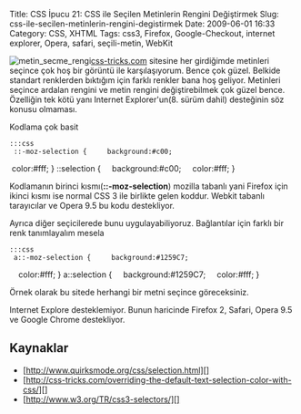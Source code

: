 Title: CSS İpucu 21: CSS ile Seçilen Metinlerin Rengini Değiştirmek
Slug: css-ile-secilen-metinlerin-rengini-degistirmek
Date: 2009-06-01 16:33
Category: CSS, XHTML
Tags: css3, Firefox, Google-Checkout, internet explorer, Opera, safari, seçili-metin, WebKit

![metin_secme_rengi][][css-tricks.com][] sitesine her girdiğimde
metinleri seçince çok hoş bir görüntü ile karşılaşıyorum. Bence çok
güzel. Belkide standart renklerden bıktığım için farklı renkler bana hoş
geliyor. Metinleri seçince ardalan rengini ve metin rengini
değiştirebilmek çok güzel bence. Özelliğin tek kötü yanı Internet
Explorer'un(8. sürüm dahil) desteğinin söz konusu olmaması.

Kodlama çok basit

	:::css
	 ::-moz-selection {     background:#c00;   
 color:#fff; } ::selection {     background:#c00;     color:#fff; }


Kodlamanın birinci kısmı(**::-moz-selection**) mozilla tabanlı yani
Firefox için ikinci kısmı ise normal CSS 3 ile birlikte gelen koddur.
Webkit tabanlı tarayıcılar ve Opera 9.5 bu kodu destekliyor.

Ayrıca diğer seçicilerede bunu uygulayabiliyoruz. Bağlantılar için
farklı bir renk tanımlayalım mesela

	:::css
	 a::-moz-selection {     background:#1259C7;
    color:#fff; } a::selection {     background:#1259C7;   
 color:#fff; } 

Örnek olarak bu sitede herhangi bir metni seçince göreceksiniz.

Internet Explore desteklemiyor. Bunun haricinde Firefox 2, Safari, Opera
9.5 ve Google Chrome destekliyor.

## Kaynaklar

-   [http://www.quirksmode.org/css/selection.html][]
-   [http://css-tricks.com/overriding-the-default-text-selection-color-with-css/][]
-   [http://www.w3.org/TR/css3-selectors/][]

  [metin_secme_rengi]: /images/metin_secme_rengi-300x110.gif
    "metin_secme_rengi"
  [css-tricks.com]: http://css-tricks.com "css-tricks.com"
  [http://www.quirksmode.org/css/selection.html]: http://www.quirksmode.org/css/selection.html
    "http://www.quirksmode.org/css/selection.html"
  [http://css-tricks.com/overriding-the-default-text-selection-color-with-css/]: http://css-tricks.com/overriding-the-default-text-selection-color-with-css/
    "http://css-tricks.com/overriding-the-default-text-selection-color-with-css/"
  [http://www.w3.org/TR/css3-selectors/]: http://www.w3.org/TR/css3-selectors/
    "http://www.w3.org/TR/css3-selectors/"
